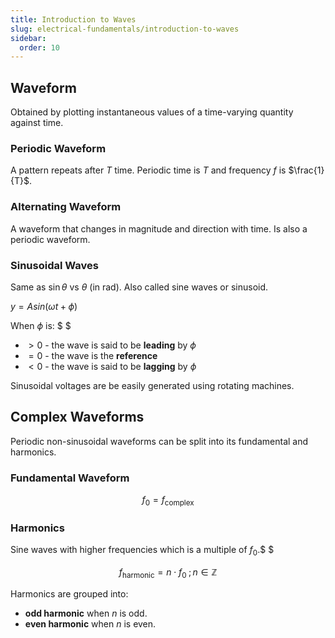 ```yaml
---
title: Introduction to Waves
slug: electrical-fundamentals/introduction-to-waves
sidebar:
  order: 10
---
```


## Waveform

Obtained by plotting instantaneous values of a time-varying quantity against
time.

### Periodic Waveform

A pattern repeats after $T$ time. Periodic time is $T$ and frequency $f$ is
$\frac{1}{T}$.

### Alternating Waveform

A waveform that changes in magnitude and direction with time. Is also a periodic
waveform.

### Sinusoidal Waves

Same as $\sin\theta$ vs $\theta$ (in rad). Also called sine waves or sinusoid.

$y=Asin(\omega{t}+\phi)$

When $\phi$ is: $ $

- $\gt{0}$ - the wave is said to be **leading** by $\phi$
- $=0$ - the wave is the **reference**
- $\lt{0}$ - the wave is said to be **lagging** by $\phi$

Sinusoidal voltages are be easily generated using rotating machines.

## Complex Waveforms

Periodic non-sinusoidal waveforms can be split into its fundamental and
harmonics.

### Fundamental Waveform

```math
f_0=f_{\text{complex}}
```

### Harmonics

Sine waves with higher frequencies which is a multiple of $f_0$.$ $

```math
f_{\text{harmonic}} =
n\cdot
f_0\;;\,n\in\mathbb{Z}
```

Harmonics are grouped into:

- **odd harmonic** when $n$ is odd.
- **even harmonic** when $n$ is even.
